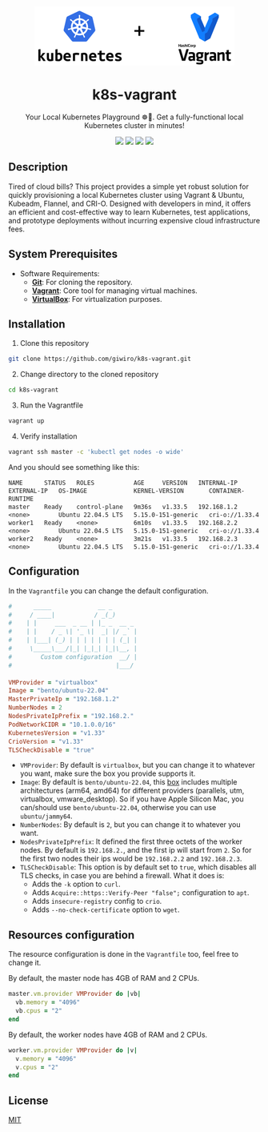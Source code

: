 <div align="center">
    <img src="https://raw.githubusercontent.com/giwiro/k8s-vagrant/main/resources/logo.png" alt="logo" width="400" />
    <h1>k8s-vagrant</h1>
    <p>Your Local Kubernetes Playground ☸️🛝. Get a fully-functional local Kubernetes cluster in minutes!</p>
</div>

<p align="center">
    <a href="https://github.com/kubernetes/kubernetes" alt="Kubernetes"><img src="https://img.shields.io/github/v/release/kubernetes/kubernetes?filter=v1.33.4&label=kubernetes" /></a>
    <a href="https://github.com/flannel-io/flannel" alt="Flannel"><img src="https://img.shields.io/github/v/release/flannel-io/flannel?label=flannel" /></a>
    <a href="https://github.com/cri-o/cri-o" alt="Crio"><img src="https://img.shields.io/github/v/release/cri-o/cri-o?filter=v1.33.4&label=cri-o" /></a>
    <a href="https://github.com/giwiro/k8s-vagrant/blob/main/LICENSE" alt="MIT"><img src="https://img.shields.io/github/license/giwiro/k8s-vagrant" /></a>
</p>

<!---
[![Kubernetes GitHub Release][kubernetes-badge]][kubernetes-url]
[![Crio GitHub Release][crio-badge]][crio-url]
[![Flannel GitHub Release][flannel-badge]][flannel-url]
[![GitHub License][license-badge]][license-url]
-->

## Description

Tired of cloud bills?
This project provides a simple yet robust solution for quickly provisioning a local Kubernetes
cluster using Vagrant & Ubuntu, Kubeadm, Flannel, and CRI-O. Designed with developers in mind, it offers an efficient
and cost-effective way to learn Kubernetes, test applications, and prototype deployments without incurring expensive
cloud infrastructure fees.

## System Prerequisites

- Software Requirements:
    - **[Git](https://git-scm.com/)**: For cloning the repository.
    - **[Vagrant](https://developer.hashicorp.com/vagrant)**: Core tool for managing virtual machines.
    - **[VirtualBox](https://www.virtualbox.org/)**: For virtualization purposes.


## Installation

1. Clone this repository

```bash
git clone https://github.com/giwiro/k8s-vagrant.git
```

2. Change directory to the cloned repository

```bash
cd k8s-vagrant
```

3. Run the Vagrantfile

```bash
vagrant up
```

4. Verify installation

```bash
vagrant ssh master -c 'kubectl get nodes -o wide'
```

And you should see something like this:

```
NAME      STATUS   ROLES           AGE     VERSION   INTERNAL-IP   EXTERNAL-IP   OS-IMAGE             KERNEL-VERSION       CONTAINER-RUNTIME
master    Ready    control-plane   9m36s   v1.33.5   192.168.1.2   <none>        Ubuntu 22.04.5 LTS   5.15.0-151-generic   cri-o://1.33.4
worker1   Ready    <none>          6m10s   v1.33.5   192.168.2.2   <none>        Ubuntu 22.04.5 LTS   5.15.0-151-generic   cri-o://1.33.4
worker2   Ready    <none>          3m21s   v1.33.5   192.168.2.3   <none>        Ubuntu 22.04.5 LTS   5.15.0-151-generic   cri-o://1.33.4
```

## Configuration

In the `Vagrantfile` you can change the default configuration.

```ruby
#      _____             __ _
#     / ____|           / _(_)
#    | |     ___  _ __ | |_ _  __ _
#    | |    / _ \| '_ \|  _| |/ _` |
#    | |___| (_) | | | | | | | (_| |
#     \_____\___/|_| |_|_| |_|\__, |
#        Custom configuration  __/ |
#                             |___/

VMProvider = "virtualbox"
Image = "bento/ubuntu-22.04"
MasterPrivateIp = "192.168.1.2"
NumberNodes = 2
NodesPrivateIpPrefix = "192.168.2."
PodNetworkCIDR = "10.1.0.0/16"
KubernetesVersion = "v1.33"
CrioVersion = "v1.33"
TLSCheckDisable = "true"
```

- `VMProvider`: By default is `virtualbox`, but you can change it to whatever you want, make sure the box you provide
supports it.
- `Image`: By default is `bento/ubuntu-22.04`, this [box](https://portal.cloud.hashicorp.com/vagrant/discover/bento/ubuntu-22.04)
includes multiple architectures (arm64, amd64) for different providers (parallels, utm, virtualbox, vmware_desktop).
So if you have Apple Silicon Mac, you can/should use `bento/ubuntu-22.04`, otherwise you can use `ubuntu/jammy64`.
- `NumberNodes`: By default is `2`, but you can change it to whatever you want.
- `NodesPrivateIpPrefix`: It defined the first three octets of the worker nodes. By default is `192.168.2.`, and the
first ip will start from `2`. So for the first two nodes
their ips would be `192.168.2.2` and `192.168.2.3`.
- `TLSCheckDisable`: This option is by default set to `true`, which disables all TLS checks, in case you are behind a
firewall. What it does is:
  - Adds the `-k` option to `curl`.
  - Adds `Acquire::https::Verify-Peer "false";` configuration to `apt`.
  - Adds `insecure-registry` config to `crio`.
  - Adds `--no-check-certificate` option to `wget`.


## Resources configuration

The resource configuration is done in the `Vagrantfile` too, feel free to change it.

By default, the master node has 4GB of RAM and 2 CPUs.
```ruby
master.vm.provider VMProvider do |vb|
  vb.memory = "4096"
  vb.cpus = "2"
end
```

By default, the worker nodes have 4GB of RAM and 2 CPUs.
```ruby
worker.vm.provider VMProvider do |v|
  v.memory = "4096"
  v.cpus = "2"
end
```

## License

[MIT](LICENSE)


[kubernetes-badge]: https://img.shields.io/github/v/release/kubernetes/kubernetes?filter=v1.33.4&label=kubernetes
[kubernetes-url]: https://github.com/kubernetes/kubernetes

[flannel-badge]: https://img.shields.io/github/v/release/flannel-io/flannel?label=flannel
[flannel-url]: https://github.com/flannel-io/flannel

[crio-badge]: https://img.shields.io/github/v/release/cri-o/cri-o?filter=v1.33.4&label=cri-o
[crio-url]: https://github.com/cri-o/cri-o

[license-badge]: https://img.shields.io/github/license/giwiro/k8s-vagrant
[license-url]: https://github.com/giwiro/k8s-vagrant/blob/main/LICENSE
